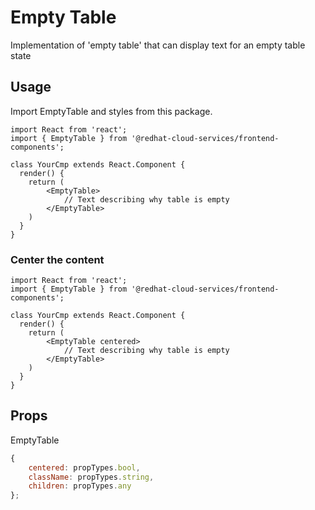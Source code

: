 # Empty Table

Implementation of 'empty table' that can display text for an empty table state

## Usage

Import EmptyTable and styles from this package.

```JSX
import React from 'react';
import { EmptyTable } from '@redhat-cloud-services/frontend-components';

class YourCmp extends React.Component {
  render() {
    return (
        <EmptyTable>
            // Text describing why table is empty
        </EmptyTable>
    )
  }
}
```

### Center the content

```JSX
import React from 'react';
import { EmptyTable } from '@redhat-cloud-services/frontend-components';

class YourCmp extends React.Component {
  render() {
    return (
        <EmptyTable centered>
            // Text describing why table is empty
        </EmptyTable>
    )
  }
}
```

## Props

EmptyTable

```javascript
{
    centered: propTypes.bool,
    className: propTypes.string,
    children: propTypes.any
};
```
